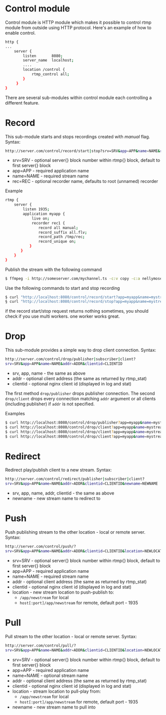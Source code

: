 # Control module

Control module is HTTP module which makes it possible to control rtmp module from outside using HTTP protocol. Here's an example of how to enable control.
```sh
http {
...
    server {
        listen       8080;
        server_name  localhost;
        ....
        location /control {
            rtmp_control all;
        }
     }
}
```

There are several sub-modules within control module each controlling a different feature.

# Record
This sub-module starts and stops recordings created with _manual_ flag.
Syntax:
```sh
http://server.com/control/record/start|stop?srv=SRV&app=APP&name=NAME&rec=REC
```

* srv=SRV - optional server{} block number within rtmp{} block, default to first server{} block
* app=APP - required application name
* name=NAME - required stream name
* rec=REC - optional recorder name, defaults to root (unnamed) recorder

Example
```sh
rtmp {
    server {
        listen 1935;
        application myapp {
            live on;
            recorder rec1 {
               record all manual;
               record_suffix all.flv;
               record_path /tmp/rec;
               record_unique on;
           }
       }
    }
}
```

Publish the stream with the following command
```sh
$ ffmpeg -i http://someserver.com/mychannel.ts -c:v copy -c:a nellymoser -ar 44100 -ac 1 -f flv rtmp://localhost/myapp/mystream
```

Use the following commands to start and stop recording
```sh
$ curl "http://localhost:8080/control/record/start?app=myapp&name=mystream&rec=rec1"
§ curl "http://localhost:8080/control/record/stop?app=myapp&name=mystream&rec=rec1"
```

if the record start/stop request returns nothing sometimes, you should check if you use multi workers. one worker works great. 

# Drop
This sub-module provides a simple way to drop client connection.
Syntax:
```sh
http://server.com/control/drop/publisher|subscriber|client?
srv=SRV&app=APP&name=NAME&addr=ADDR&clientid=CLIENTID
```

* srv, app, name - the same as above
* addr - optional client address (the same as returned by rtmp_stat)
* clientid - optional nginx client id (displayed in log and stat) 

The first method ```drop/publisher``` drops publisher connection. The second ```drop/client``` drops every connection matching ```addr``` argument or all clients (including publisher) if ```addr``` is not specified.

Examples
```sh
$ curl http://localhost:8080/control/drop/publisher?app=myapp&name=mystream
$ curl http://localhost:8080/control/drop/client?app=myapp&name=mystream
$ curl http://localhost:8080/control/drop/client?app=myapp&name=mystream&addr=192.168.0.1
$ curl http://localhost:8080/control/drop/client?app=myapp&name=mystream&clientid=1
```

# Redirect
Redirect play/publish client to a new stream.
Syntax:
```sh
http://server.com/control/redirect/publisher|subscriber|client?
srv=SRV&app=APP&name=NAME&addr=ADDR&clientid=CLIENTID&newname=NEWNAME
```

* srv, app, name, addr, clientid - the same as above
* newname - new stream name to redirect to

# Push
Push publishing stream to the other location - local or remote server.
Syntax:
```sh
http://server.com/control/push/?
srv=SRV&app=APP&name=NAME&addr=ADDR&clientid=CLIENTID&location=NEWLOCATION
```

* srv=SRV - optional server{} block number within rtmp{} block, default to first server{} block
* app=APP - required application name
* name=NAME - required stream name
* addr - optional client address (the same as returned by rtmp_stat)
* clientid - optional nginx client id (displayed in log and stat) 
* location - new stream location to push-publish to:
  * `/app/newstream` for local
  * `host[:port]/app/newstream` for remote, default port - 1935

# Pull
Pull stream to the other location - local or remote server.
Syntax:
```sh
http://server.com/control/pull/?
srv=SRV&app=APP&name=NAME&addr=ADDR&clientid=CLIENTID&location=NEWLOCATION&newname=NEWNAME
```

* srv=SRV - optional server{} block number within rtmp{} block, default to first server{} block
* app=APP - required application name
* name=NAME - optional stream name
* addr - optional client address (the same as returned by rtmp_stat)
* clientid - optional nginx client id (displayed in log and stat) 
* location - stream location to pull-play from:
  * `/app/newstream` for local
  * `host[:port]/app/newstream` for remote, default port - 1935
* newname - new stream name to pull into
